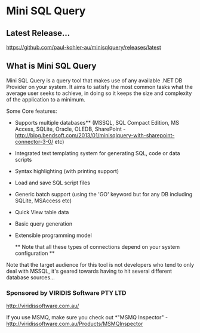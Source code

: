 Mini SQL Query
==============

Latest Release...
-----------------

https://github.com/paul-kohler-au/minisqlquery/releases/latest


What is Mini SQL Query
----------------------

Mini SQL Query is a query tool that makes use of any available .NET DB Provider on your system. It aims to satisfy the most common tasks what the average user seeks to achieve, in doing so it keeps the size and complexity of the application to a minimum. 

Some Core features: 
* Supports multiple databases** (MSSQL, SQL Compact Edition, MS Access, SQLite, Oracle, OLEDB, SharePoint - http://blog.bendsoft.com/2013/01/minisqlquery-with-sharepoint-connector-3-0/ etc)
* Integrated text templating system for generating SQL, code or data scripts
* Syntax highlighting (with printing support)
* Load and save SQL script files
* Generic batch support (using the 'GO' keyword but for any DB including SQLite, MSAccess etc)
* Quick View table data
* Basic query generation
* Extensible programming model

  ** Note that all these types of connections depend on your system configuration **

Note that the target audience for this tool is not developers who tend to only deal with MSSQL, it's geared towards having to hit several different database sources...


### Sponsored by VIRIDIS Software PTY LTD

http://viridissoftware.com.au/

If you use MSMQ, make sure you check out *"MSMQ Inspector" - http://viridissoftware.com.au/Products/MSMQInspector

